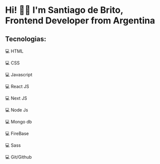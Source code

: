 # Hi! 👋🏼 I'm Santiago de Brito, Frontend Developer from Argentina

## Tecnologias:

:computer: HTML 

:computer: CSS

:computer: Javascript

:computer: React JS

:computer: Next JS

:computer: Node Js

:computer: Mongo db

:computer: FireBase

:computer: Sass

 :computer: Git/Github

<!---
santiagodebrito12/santiagodebrito12 is a ✨ special ✨ repository because its `README.md` (this file) appears on your GitHub profile.
You can click the Preview link to take a look at your changes.
--->
